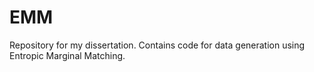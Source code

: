 # EMM
Repository for my dissertation. Contains code for data generation using Entropic Marginal Matching.
